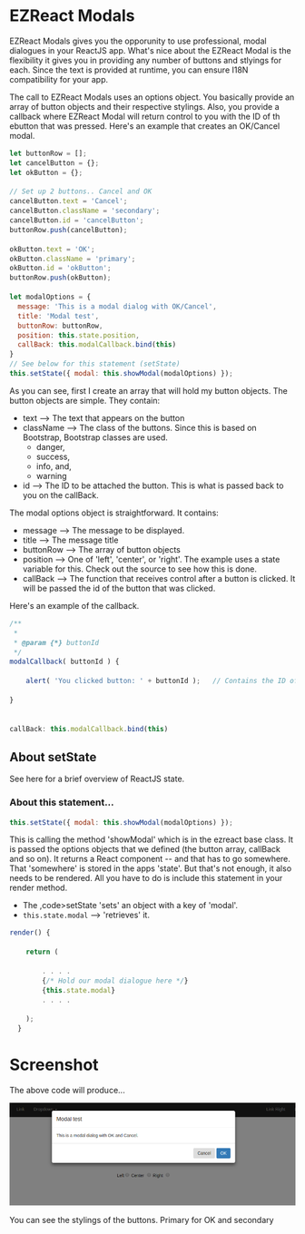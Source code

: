 <style>
code {
    font-family: monospace;
} 
</style>

# EZReact Modals

EZReact Modals gives you the opporunity to use professional, modal dialogues in your ReactJS app.  What's nice about the EZReact Modal is the flexibility it gives you in providing any number of buttons and stlyings for each.  Since the text is provided at runtime, you can ensure I18N compatibility for your app.

The call to EZReact Modals uses an options object.  You basically provide an array of button objects and their respective stylings.  Also, you provide a callback where EZReact Modal will return control to you with the ID of th ebutton that was pressed.  Here's an example that creates an OK/Cancel modal.

```javascript
let buttonRow = [];
let cancelButton = {};
let okButton = {};

// Set up 2 buttons.. Cancel and OK
cancelButton.text = 'Cancel';
cancelButton.className = 'secondary';
cancelButton.id = 'cancelButton';
buttonRow.push(cancelButton);

okButton.text = 'OK';
okButton.className = 'primary';
okButton.id = 'okButton';
buttonRow.push(okButton);

let modalOptions = {
  message: 'This is a modal dialog with OK/Cancel',
  title: 'Modal test',
  buttonRow: buttonRow,
  position: this.state.position,
  callBack: this.modalCallback.bind(this)
}
// See below for this statement (setState)
this.setState({ modal: this.showModal(modalOptions) });
```

As you can see, first I create an array that will hold my button objects.  The button objects are simple.  They contain:

* text &#10230; The text that appears on the button
* className &#10230; The class of the buttons.  Since this is based on Bootstrap, Bootstrap classes are used.  
    * danger, 
    * success, 
    * info, and,
    * warning
* id &#10230; The ID to be attached the button. This is what is passed back to you on the callBack.

The modal options object is straightforward.  It contains:

* message &#10230; The message to be displayed.
* title &#10230; The message title
* buttonRow &#10230; The array of button objects
* position &#10230; One of 'left', 'center', or 'right'.  The example uses a state variable for this.  Check out the source to see how this is done.
* callBack &#10230; The function that receives control after a button is clicked.  It will be passed the id of the button that was clicked.


Here's an example of the callback.

```javascript
/**
 * 
 * @param {*} buttonId 
 */
modalCallback( buttonId ) {

    alert( 'You clicked button: ' + buttonId );   // Contains the ID of the button from the options object

}


callBack: this.modalCallback.bind(this)
```

## About setState

See here for a brief overview of ReactJS state.

### About this statement...

```javascript
this.setState({ modal: this.showModal(modalOptions) });
```

This is calling the method 'showModal' which is in the ezreact base class.  It is passed the options objects that we defined (the button array, callBack and so on).  It returns a React component -- and that has to go somewhere.  That 'somewhere' is stored in the apps 'state'.  But that's not enough, it also needs to be rendered.  All you have to do is include this statement in your render method.

* The ,code>setState</code> 'sets' an object with a key of 'modal'.  
* <code>this.state.modal</code> &#10230; 'retrieves' it.

```javascript
render() {

    return (

        . . . .
        {/* Hold our modal dialogue here */}
        {this.state.modal}  
        . . . .

    );
  }

```
# Screenshot

The above code will produce...

![Modal example 1](images/modal1.png "Modal example 1")


You can see the stylings of the buttons.  Primary for OK and secondary
